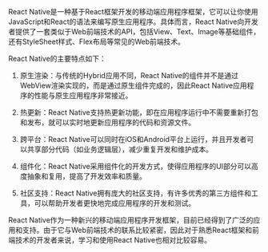 React Native是一种基于React框架开发的移动端应用程序框架，它可以让你使用JavaScript和React的语法来编写原生应用程序。具体而言，React Native向开发者提供了一套类似于Web前端技术的API，包括View、Text、Image等基础组件，还有StyleSheet样式、Flex布局等常见的Web前端技术。

React Native的主要特点如下：

1. 原生渲染：与传统的Hybrid应用不同，React Native的组件并不是通过WebView渲染实现的，而是通过原生组件完成的，因此React Native应用程序的性能与原生应用程序非常接近。

2. 热更新：React Native支持热更新功能，即在应用程序运行中不需要重新打包和发布，就可以实时地更新应用程序的代码和资源文件。

3. 跨平台：React Native可以同时在iOS和Android平台上运行，并且开发者可以共享部分代码（如业务逻辑层），减少重复开发和维护成本。

4. 组件化：React Native采用组件化的开发方式，使得应用程序的UI部分可以高度抽象和复用，提高了开发效率和质量。

5. 社区支持：React Native拥有庞大的社区支持，有许多优秀的第三方组件和工具，可以帮助开发者更快地完成应用程序的开发和测试。

React Native作为一种新兴的移动端应用程序开发框架，目前已经得到了广泛的应用和支持。由于它与Web前端技术的联系比较紧密，因此对于熟悉React框架和前端技术的开发者来说，学习和使用React Native也相对比较容易。